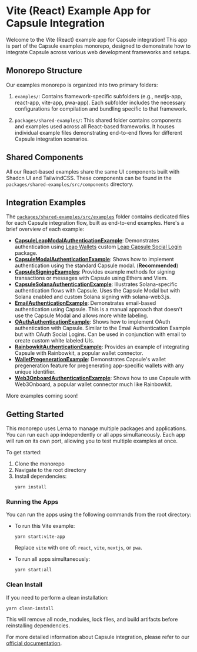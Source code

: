 # Vite (React) Example App for Capsule Integration

Welcome to the Vite (React) example app for Capsule integration! This app is part of the Capsule examples monorepo, designed to demonstrate how to integrate Capsule across various web development frameworks and setups.

## Monorepo Structure

Our examples monorepo is organized into two primary folders:

1. `examples/`: Contains framework-specific subfolders (e.g., nextjs-app, react-app, vite-app, pwa-app). Each subfolder includes the necessary configurations for compilation and bundling specific to that framework.

2. `packages/shared-examples/`: This shared folder contains components and examples used across all React-based frameworks. It houses individual example files demonstrating end-to-end flows for different Capsule integration scenarios.

## Shared Components

All our React-based examples share the same UI components built with Shadcn UI and TailwindCSS. These components can be found in the `packages/shared-examples/src/components` directory.

## Integration Examples

The [`packages/shared-examples/src/examples`](../shared-examples/src/examples) folder contains dedicated files for each Capsule integration flow, built as end-to-end examples. Here's a brief overview of each example:

- [**CapsuleLeapModalAuthenticationExample**](../shared-examples/src/examples/CapsuleLeapModalAuthenticationExample.tsx): Demonstrates authentication using [Leap Wallets](https://www.leapwallet.io/) custom [Leap Capsule Social Login](https://docs.cosmology.zone/cosmos-kit/integrating-wallets/leap-capsule-social-login) package.
- [**CapsuleModalAuthenticationExample**](../shared-examples/src/examples/CapsuleModalAuthenticationExample.tsx): Shows how to implement authentication using the standard Capsule modal. (**Recommended**)
- [**CapsuleSigningExamples**](../shared-examples/src/examples/CapsuleSigningExamples.ts): Provides example methods for signing transactions or messages with Capsule using Ethers and Viem.
- [**CapsuleSolanaAuthenticationExample**](../shared-examples/src/examples/CapsuleSolanaAuthenticationExample.tsx): Illustrates Solana-specific authentication flows with Capsule. Uses the Capsule Modal but with Solana enabled and custom Solana signing with solana-web3.js.
- [**EmailAuthenticationExample**](../shared-examples/src/examples/EmailAuthenticationExample.tsx): Demonstrates email-based authentication using Capsule. This is a manual approach that doesn't use the Capsule Modal and allows more white labeling.
- [**OAuthAuthenticationExample**](../shared-examples/src/examples/OAuthAuthenticationExample.tsx): Shows how to implement OAuth authentication with Capsule. Similar to the Email Authentication Example but with OAuth Social Logins. Can be used in conjunction with email to create custom white labeled UIs.
- [**RainbowkitAuthenticationExample**](../shared-examples/src/examples/RainbowkitAuthenticationExample.tsx): Provides an example of integrating Capsule with Rainbowkit, a popular wallet connector.
- [**WalletPregenerationExample**](../shared-examples/src/examples/WalletPregenerationExample.tsx): Demonstrates Capsule's wallet pregeneration feature for pregenerating app-specific wallets with any unique identifier.
- [**Web3OnboardAuthenticationExample**](../shared-examples/src/examples/Web3OnboardAuthenticationExample.tsx): Shows how to use Capsule with Web3Onboard, a popular wallet connector much like Rainbowkit.

More examples coming soon!

## Getting Started

This monorepo uses Lerna to manage multiple packages and applications. You can run each app independently or all apps simultaneously. Each app will run on its own port, allowing you to test multiple examples at once.

To get started:

1. Clone the monorepo
2. Navigate to the root directory
3. Install dependencies:
   ```
   yarn install
   ```

### Running the Apps

You can run the apps using the following commands from the root directory:

- To run this Vite example:

  ```
  yarn start:vite-app
  ```

  Replace `vite` with one of: `react`, `vite`, `nextjs`, or `pwa`.

- To run all apps simultaneously:
  ```
  yarn start:all
  ```

### Clean Install

If you need to perform a clean installation:

```
yarn clean-install
```

This will remove all node_modules, lock files, and build artifacts before reinstalling dependencies.

For more detailed information about Capsule integration, please refer to our [official documentation](https://docs.usecapsule.com).
